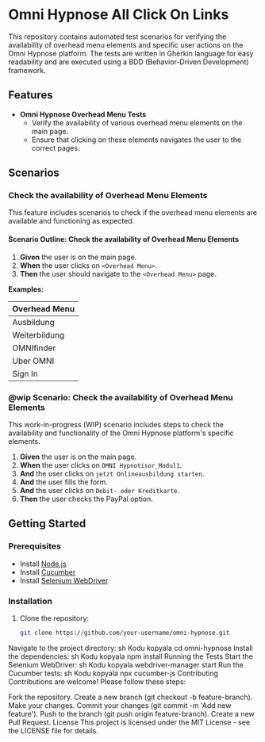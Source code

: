 # Omni Hypnose All Click On Links

This repository contains automated test scenarios for verifying the availability of overhead menu elements and specific user actions on the Omni Hypnose platform. The tests are written in Gherkin language for easy readability and are executed using a BDD (Behavior-Driven Development) framework.

## Features

- **Omni Hypnose Overhead Menu Tests**
  - Verify the availability of various overhead menu elements on the main page.
  - Ensure that clicking on these elements navigates the user to the correct pages.

## Scenarios

### Check the availability of Overhead Menu Elements

This feature includes scenarios to check if the overhead menu elements are available and functioning as expected.

#### Scenario Outline: Check the availability of Overhead Menu Elements

1. **Given** the user is on the main page.
2. **When** the user clicks on `<Overhead Menu>`.
3. **Then** the user should navigate to the `<Overhead Menu>` page.

**Examples:**

| Overhead Menu   |
|-----------------|
| Ausbildung      |
| Weiterbildung   |
| OMNIfinder      |
| Uber OMNI       |
| Sign In         |

### @wip Scenario: Check the availability of Overhead Menu Elements

This work-in-progress (WIP) scenario includes steps to check the availability and functionality of the Omni Hypnose platform's specific elements.

1. **Given** the user is on the main page.
2. **When** the user clicks on `OMNI Hypnotisor_Modul1`.
3. **And** the user clicks on `jetzt Onlineausbildung starten`.
4. **And** the user fills the form.
5. **And** the user clicks on `Debit- oder Kreditkarte`.
6. **Then** the user checks the PayPal option.

## Getting Started

### Prerequisites

- Install [Node.js](https://nodejs.org/)
- Install [Cucumber](https://cucumber.io/)
- Install [Selenium WebDriver](https://www.selenium.dev/documentation/en/webdriver/)

### Installation

1. Clone the repository:
   ```sh
   git clone https://github.com/your-username/omni-hypnose.git
Navigate to the project directory:
sh
Kodu kopyala
cd omni-hypnose
Install the dependencies:
sh
Kodu kopyala
npm install
Running the Tests
Start the Selenium WebDriver:
sh
Kodu kopyala
webdriver-manager start
Run the Cucumber tests:
sh
Kodu kopyala
npx cucumber-js
Contributing
Contributions are welcome! Please follow these steps:

Fork the repository.
Create a new branch (git checkout -b feature-branch).
Make your changes.
Commit your changes (git commit -m 'Add new feature').
Push to the branch (git push origin feature-branch).
Create a new Pull Request.
License
This project is licensed under the MIT License - see the LICENSE file for details.
